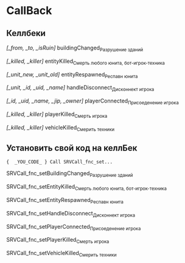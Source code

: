 # CallBack

<h2>Келлбеки</h2>
<span>
<p><i>[_from, _to, _isRuin]</i> buildingChanged<sub>Разрушение зданий</sub></p>
<p><i>[_killed, _killer]</i> entityKilled<sub>Смерть любого юнита, бот-игрок-техника</sub></p>
<p><i>[_unit_new, _unit_old]</i> entityRespawned<sub>Респавн юнита</sub></p>
<p><i>[_unit, _id, _uid, _name]</i> handleDisconnect<sub>Дисконнект игрока</sub></p>
<p><i>[_id, _uid, _name, _jip, _owner]</i> playerConnected<sub>Присоеденение игрока</sub></p>
<p><i>[_killed, _killer]</i> playerKilled<sub>Смерть игрока</sub></p>
<p><i>[_killed, _killer]</i> vehicleKilled<sub>Смерить техники</sub></p>
</span>

<h2>Установить свой код на келлБек</h2>
<code>{  _YOU_CODE_ } Call SRVCall_fnc_set...</code>
<span>
<p>SRVCall_fnc_setBuildingChanged<sub>Разрушение зданий</sub></p>
<p>SRVCall_fnc_setEntityKilled<sub>Смерть любого юнита, бот-игрок-техника</sub></p>
<p>SRVCall_fnc_setEntityRespawned<sub>Респавн юнита</sub></p>
<p>SRVCall_fnc_setHandleDisconnect<sub>Дисконнект игрока</sub></p>
<p>SRVCall_fnc_setPlayerConnected<sub>Присоеденение игрока</sub></p>
<p>SRVCall_fnc_setPlayerKilled<sub>Смерть игрока</sub></p>
<p>SRVCall_fnc_setVehicleKilled<sub>Смерить техники</sub></p>
</span>
